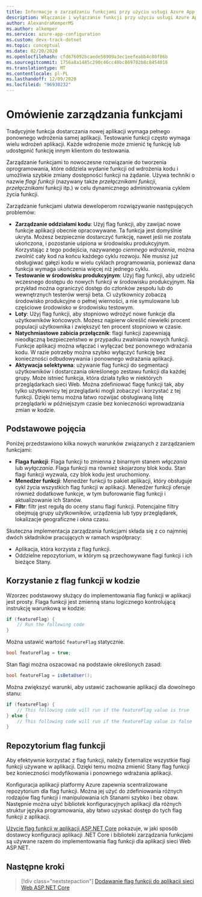 ```yaml
---
title: Informacje o zarządzaniu funkcjami przy użyciu usługi Azure App Configuration
description: Włączanie i wyłączanie funkcji przy użyciu usługi Azure App Configuration
author: AlexandraKemperMS
ms.author: alkemper
ms.service: azure-app-configuration
ms.custom: devx-track-dotnet
ms.topic: conceptual
ms.date: 02/20/2020
ms.openlocfilehash: cfd676092bcaede58909a3ec1eefeabb4c80f86b
ms.sourcegitcommit: 1756a8a1485c290c46cc40bc869702b8c8454016
ms.translationtype: MT
ms.contentlocale: pl-PL
ms.lasthandoff: 12/09/2020
ms.locfileid: "96930232"
---
```

# <a name="feature-management-overview"></a>Omówienie zarządzania funkcjami

Tradycyjnie funkcja dostarczania nowej aplikacji wymaga pełnego ponownego wdrożenia samej aplikacji. Testowanie funkcji często wymaga wielu wdrożeń aplikacji.  Każde wdrożenie może zmienić tę funkcję lub udostępnić funkcję innym klientom do testowania.  

Zarządzanie funkcjami to nowoczesne rozwiązanie do tworzenia oprogramowania, które oddziela wydanie funkcji od wdrożenia kodu i umożliwia szybkie zmiany dostępności funkcji na żądanie. Używa techniki o nazwie *flagi funkcji* (nazywany także *przełącznikami funkcji*, *przełącznikami* funkcji itp.) w celu dynamicznego administrowania cyklem życia funkcji.

Zarządzanie funkcjami ułatwia deweloperom rozwiązywanie następujących problemów:

* **Zarządzanie oddziałami kodu**: Użyj flag funkcji, aby zawijać nowe funkcje aplikacji obecnie opracowywane. Ta funkcja jest domyślnie ukryta. Możesz bezpiecznie dostarczyć funkcję, nawet jeśli nie została ukończona, i pozostanie uśpiona w środowisku produkcyjnym. Korzystając z tego podejścia, nazywanego *ciemnego wdrożenia*, można zwolnić cały kod na końcu każdego cyklu rozwoju. Nie musisz już obsługiwać gałęzi kodu w wielu cyklach programowania, ponieważ dana funkcja wymaga ukończenia więcej niż jednego cyklu.
* **Testowanie w środowisku produkcyjnym**: Użyj flag funkcji, aby udzielić wczesnego dostępu do nowych funkcji w środowisku produkcyjnym. Na przykład można ograniczyć dostęp do członków zespołu lub do wewnętrznych testerów wersji beta. Ci użytkownicy zobaczą środowisko produkcyjne o pełnej wierności, a nie symulowane lub częściowe środowisko w środowisku testowym.
* **Loty**: Użyj flag funkcji, aby stopniowo wdrożyć nowe funkcje dla użytkowników końcowych. Możesz najpierw określić niewielki procent populacji użytkownika i zwiększyć ten procent stopniowo w czasie.
* **Natychmiastowe zabicia przełącznik**: flagi funkcji zapewniają nieodłączną bezpieczeństwo w przypadku zwalniania nowych funkcji. Funkcje aplikacji można włączać i wyłączać bez ponownego wdrażania kodu. W razie potrzeby można szybko wyłączyć funkcję bez konieczności odbudowywania i ponownego wdrażania aplikacji.
* **Aktywacja selektywna**: używanie flag funkcji do segmentacji użytkowników i dostarczania określonego zestawu funkcji dla każdej grupy. Może istnieć funkcja, która działa tylko w niektórych przeglądarkach sieci Web. Można zdefiniować flagę funkcji tak, aby tylko użytkownicy tej przeglądarki mogli zobaczyć i korzystać z tej funkcji. Dzięki temu można łatwo rozwijać obsługiwaną listę przeglądarki w późniejszym czasie bez konieczności wprowadzania zmian w kodzie.

## <a name="basic-concepts"></a>Podstawowe pojęcia

Poniżej przedstawiono kilka nowych warunków związanych z zarządzaniem funkcjami:

* **Flaga funkcji**: Flaga funkcji to zmienna z binarnym stanem *włączania* lub *wyłączania*. Flaga funkcji ma również skojarzony blok kodu. Stan flagi funkcji wyzwala, czy blok kodu jest uruchomiony.
* **Menedżer funkcji**: Menedżer funkcji to pakiet aplikacji, który obsługuje cykl życia wszystkich flag funkcji w aplikacji. Menedżer funkcji oferuje również dodatkowe funkcje, w tym buforowanie flag funkcji i aktualizowanie ich Stanów.
* **Filtr**: filtr jest regułą do oceny stanu flagi funkcji. Potencjalne filtry obejmują grupy użytkowników, urządzenia lub typy przeglądarek, lokalizacje geograficzne i okna czasu.

Skuteczna implementacja zarządzania funkcjami składa się z co najmniej dwóch składników pracujących w ramach współpracy:

* Aplikacja, która korzysta z flag funkcji.
* Oddzielne repozytorium, w którym są przechowywane flagi funkcji i ich bieżące Stany.

## <a name="using-feature-flags-in-your-code"></a>Korzystanie z flag funkcji w kodzie

Wzorzec podstawowy służący do implementowania flag funkcji w aplikacji jest prosty. Flaga funkcji jest zmienną stanu logicznego kontrolującą instrukcję warunkową w kodzie:

```csharp
if (featureFlag) {
    // Run the following code
}
```

Można ustawić wartość `featureFlag` statycznie.

```csharp
bool featureFlag = true;
```

Stan flagi można oszacować na podstawie określonych zasad:

```csharp
bool featureFlag = isBetaUser();
```

Można zwiększyć warunki, aby ustawić zachowanie aplikacji dla dowolnego stanu:

```csharp
if (featureFlag) {
    // This following code will run if the featureFlag value is true
} else {
    // This following code will run if the featureFlag value is false
}
```

## <a name="feature-flag-repository"></a>Repozytorium flag funkcji

Aby efektywnie korzystać z flag funkcji, należy Externalize wszystkie flagi funkcji używane w aplikacji. Dzięki temu można zmienić Stany flag funkcji bez konieczności modyfikowania i ponownego wdrażania aplikacji.

Konfiguracja aplikacji platformy Azure zapewnia scentralizowane repozytorium dla flag funkcji. Można jej użyć do zdefiniowania różnych rodzajów flag funkcji i manipulowania ich Stanami szybko i bez obaw. Następnie można użyć bibliotek konfiguracyjnych aplikacji dla różnych struktur języka programowania, aby łatwo uzyskać dostęp do tych flag funkcji z aplikacji.

[Użycie flag funkcji w aplikacji ASP.NET Core](./use-feature-flags-dotnet-core.md) pokazuje, w jaki sposób dostawcy konfiguracji aplikacji .NET Core i biblioteki zarządzania funkcjami są używane razem do implementowania flag funkcji dla aplikacji sieci Web ASP.NET.

## <a name="next-steps"></a>Następne kroki

> [!div class="nextstepaction"]
> [Dodawanie flag funkcji do aplikacji sieci Web ASP.NET Core](./quickstart-feature-flag-aspnet-core.md)  
